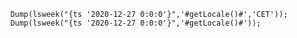 ```luceescript+trycf
	Dump(lsweek("{ts '2020-12-27 0:0:0'}",'#getLocale()#','CET'));
	Dump(lsweek("{ts '2020-12-27 0:0:0'}",'#getLocale()#'));

```